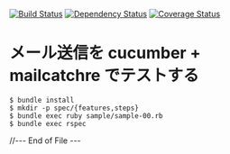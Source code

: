 
[![Build Status](https://travis-ci.org/katoy/mailer.png?branch=master)](https://travis-ci.org/katoy/mailer)
[![Dependency Status](https://gemnasium.com/katoy/mailr.png)](https://gemnasium.com/katoy/mailer)
[![Coverage Status](https://coveralls.io/repos/katoy/mailer/badge.png)](https://coveralls.io/r/katoy/mailer)


# メール送信を  cucumber + mailcatchre でテストする

    $ bundle install
    $ mkdir -p spec/{features,steps}
    $ bundle exec ruby sample/sample-00.rb
	$ bundle exec rspec


//--- End of File ---
